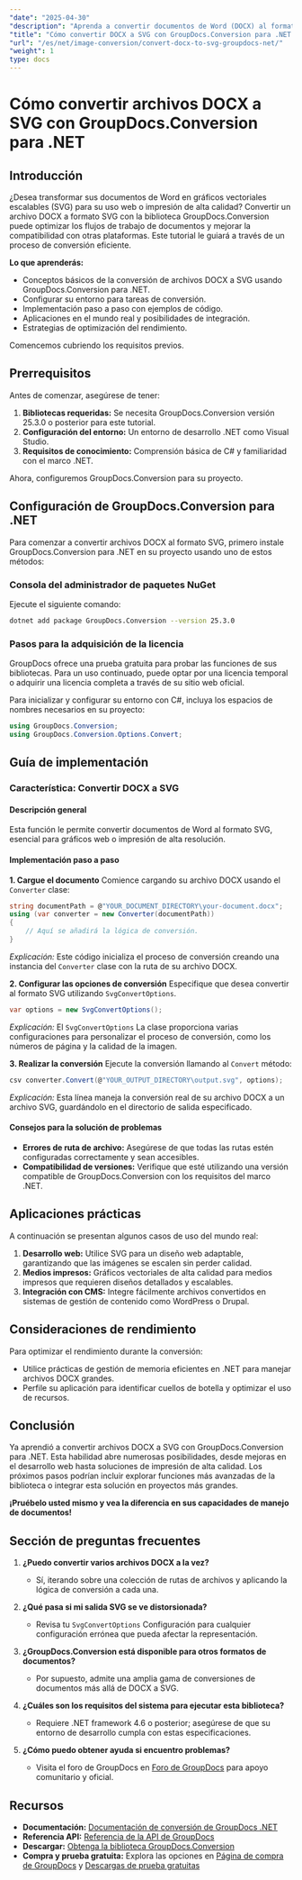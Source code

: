 ```yaml
---
"date": "2025-04-30"
"description": "Aprenda a convertir documentos de Word (DOCX) al formato SVG utilizando GroupDocs.Conversion para .NET con esta guía completa, que incluye ejemplos de código y consejos de rendimiento."
"title": "Cómo convertir DOCX a SVG con GroupDocs.Conversion para .NET - Tutorial de conversión de imágenes"
"url": "/es/net/image-conversion/convert-docx-to-svg-groupdocs-net/"
"weight": 1
type: docs
---
```

# Cómo convertir archivos DOCX a SVG con GroupDocs.Conversion para .NET

## Introducción

¿Desea transformar sus documentos de Word en gráficos vectoriales escalables (SVG) para su uso web o impresión de alta calidad? Convertir un archivo DOCX a formato SVG con la biblioteca GroupDocs.Conversion puede optimizar los flujos de trabajo de documentos y mejorar la compatibilidad con otras plataformas. Este tutorial le guiará a través de un proceso de conversión eficiente.

**Lo que aprenderás:**
- Conceptos básicos de la conversión de archivos DOCX a SVG usando GroupDocs.Conversion para .NET.
- Configurar su entorno para tareas de conversión.
- Implementación paso a paso con ejemplos de código.
- Aplicaciones en el mundo real y posibilidades de integración.
- Estrategias de optimización del rendimiento.

Comencemos cubriendo los requisitos previos.

## Prerrequisitos

Antes de comenzar, asegúrese de tener:
1. **Bibliotecas requeridas:** Se necesita GroupDocs.Conversion versión 25.3.0 o posterior para este tutorial.
2. **Configuración del entorno:** Un entorno de desarrollo .NET como Visual Studio.
3. **Requisitos de conocimiento:** Comprensión básica de C# y familiaridad con el marco .NET.

Ahora, configuremos GroupDocs.Conversion para su proyecto.

## Configuración de GroupDocs.Conversion para .NET

Para comenzar a convertir archivos DOCX al formato SVG, primero instale GroupDocs.Conversion para .NET en su proyecto usando uno de estos métodos:

### Consola del administrador de paquetes NuGet
Ejecute el siguiente comando:
```bash
dotnet add package GroupDocs.Conversion --version 25.3.0
```

### Pasos para la adquisición de la licencia

GroupDocs ofrece una prueba gratuita para probar las funciones de sus bibliotecas. Para un uso continuado, puede optar por una licencia temporal o adquirir una licencia completa a través de su sitio web oficial.

Para inicializar y configurar su entorno con C#, incluya los espacios de nombres necesarios en su proyecto:

```csharp
using GroupDocs.Conversion;
using GroupDocs.Conversion.Options.Convert;
```

## Guía de implementación

### Característica: Convertir DOCX a SVG

#### Descripción general

Esta función le permite convertir documentos de Word al formato SVG, esencial para gráficos web o impresión de alta resolución.

#### Implementación paso a paso

**1. Cargue el documento**
Comience cargando su archivo DOCX usando el `Converter` clase:

```csharp
string documentPath = @"YOUR_DOCUMENT_DIRECTORY\your-document.docx";
using (var converter = new Converter(documentPath))
{
    // Aquí se añadirá la lógica de conversión.
}
```
*Explicación:* Este código inicializa el proceso de conversión creando una instancia del `Converter` clase con la ruta de su archivo DOCX.

**2. Configurar las opciones de conversión**
Especifique que desea convertir al formato SVG utilizando `SvgConvertOptions`.

```csharp
var options = new SvgConvertOptions();
```
*Explicación:* El `SvgConvertOptions` La clase proporciona varias configuraciones para personalizar el proceso de conversión, como los números de página y la calidad de la imagen.

**3. Realizar la conversión**
Ejecute la conversión llamando al `Convert` método:

```csharp
csv converter.Convert(@"YOUR_OUTPUT_DIRECTORY\output.svg", options);
```
*Explicación:* Esta línea maneja la conversión real de su archivo DOCX a un archivo SVG, guardándolo en el directorio de salida especificado.

#### Consejos para la solución de problemas
- **Errores de ruta de archivo:** Asegúrese de que todas las rutas estén configuradas correctamente y sean accesibles.
- **Compatibilidad de versiones:** Verifique que esté utilizando una versión compatible de GroupDocs.Conversion con los requisitos del marco .NET.

## Aplicaciones prácticas

A continuación se presentan algunos casos de uso del mundo real:
1. **Desarrollo web:** Utilice SVG para un diseño web adaptable, garantizando que las imágenes se escalen sin perder calidad.
2. **Medios impresos:** Gráficos vectoriales de alta calidad para medios impresos que requieren diseños detallados y escalables.
3. **Integración con CMS:** Integre fácilmente archivos convertidos en sistemas de gestión de contenido como WordPress o Drupal.

## Consideraciones de rendimiento

Para optimizar el rendimiento durante la conversión:
- Utilice prácticas de gestión de memoria eficientes en .NET para manejar archivos DOCX grandes.
- Perfile su aplicación para identificar cuellos de botella y optimizar el uso de recursos.

## Conclusión

Ya aprendió a convertir archivos DOCX a SVG con GroupDocs.Conversion para .NET. Esta habilidad abre numerosas posibilidades, desde mejoras en el desarrollo web hasta soluciones de impresión de alta calidad. Los próximos pasos podrían incluir explorar funciones más avanzadas de la biblioteca o integrar esta solución en proyectos más grandes.

**¡Pruébelo usted mismo y vea la diferencia en sus capacidades de manejo de documentos!**

## Sección de preguntas frecuentes

1. **¿Puedo convertir varios archivos DOCX a la vez?**
   - Sí, iterando sobre una colección de rutas de archivos y aplicando la lógica de conversión a cada una.
   
2. **¿Qué pasa si mi salida SVG se ve distorsionada?**
   - Revisa tu `SvgConvertOptions` Configuración para cualquier configuración errónea que pueda afectar la representación.

3. **¿GroupDocs.Conversion está disponible para otros formatos de documentos?**
   - Por supuesto, admite una amplia gama de conversiones de documentos más allá de DOCX a SVG.

4. **¿Cuáles son los requisitos del sistema para ejecutar esta biblioteca?**
   - Requiere .NET framework 4.6 o posterior; asegúrese de que su entorno de desarrollo cumpla con estas especificaciones.

5. **¿Cómo puedo obtener ayuda si encuentro problemas?**
   - Visita el foro de GroupDocs en [Foro de GroupDocs](https://forum.groupdocs.com/c/conversion/10) para apoyo comunitario y oficial.

## Recursos

- **Documentación:** [Documentación de conversión de GroupDocs .NET](https://docs.groupdocs.com/conversion/net/)
- **Referencia API:** [Referencia de la API de GroupDocs](https://reference.groupdocs.com/conversion/net/)
- **Descargar:** [Obtenga la biblioteca GroupDocs.Conversion](https://releases.groupdocs.com/conversion/net/)
- **Compra y prueba gratuita:** Explora las opciones en [Página de compra de GroupDocs](https://purchase.groupdocs.com/buy) y [Descargas de prueba gratuitas](https://releases.groupdocs.com/conversion/net/)